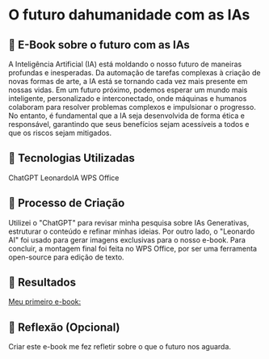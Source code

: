 # O futuro dahumanidade com as IAs

## 📒 E-Book sobre o futuro com as IAs
A Inteligência Artificial (IA) está moldando o nosso futuro de maneiras profundas e inesperadas. Da automação de tarefas complexas à criação de novas formas de arte, a IA está se tornando cada vez mais presente em nossas vidas. Em um futuro próximo, podemos esperar um mundo mais inteligente, personalizado e interconectado, onde máquinas e humanos colaboram para resolver problemas complexos e impulsionar o progresso. No entanto, é fundamental que a IA seja desenvolvida de forma ética e responsável, garantindo que seus benefícios sejam acessíveis a todos e que os riscos sejam mitigados.

## 🤖 Tecnologias Utilizadas
ChatGPT
LeonardoIA
WPS Office

## 🧐 Processo de Criação
Utilizei o "ChatGPT" para revisar minha pesquisa sobre IAs Generativas, estruturar o conteúdo e refinar minhas ideias. Por outro lado, o "Leonardo AI" foi usado para gerar imagens exclusivas para o nosso e-book. Para concluir, a montagem final foi feita no WPS Office, por ser uma ferramenta open-source para edição de texto.

## 🚀 Resultados
[Meu primeiro e-book:](https://drive.google.com/file/d/1GiddORf814UbKz3CzJjIsmuJOhWdpYVV/view?usp=drive_link)

## 💭 Reflexão (Opcional)
Criar este e-book me fez refletir sobre o que o futuro nos aguarda.
